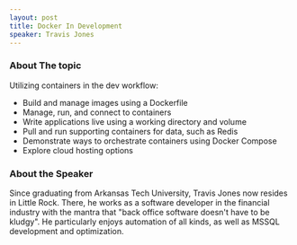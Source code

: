 ```yaml
---
layout: post
title: Docker In Development
speaker: Travis Jones
---
```


### About The topic
Utilizing containers in the dev workflow:

* Build and manage images using a Dockerfile
* Manage, run, and connect to containers
* Write applications live using a working directory and volume
* Pull and run supporting containers for data, such as Redis
* Demonstrate ways to orchestrate containers using Docker Compose
* Explore cloud hosting options

### About the Speaker
Since graduating from Arkansas Tech University, Travis Jones now resides in Little Rock. There, he works as a software developer in the financial industry with the mantra that "back office software doesn't have to be kludgy". He particularly enjoys automation of all kinds, as well as MSSQL development and optimization.

